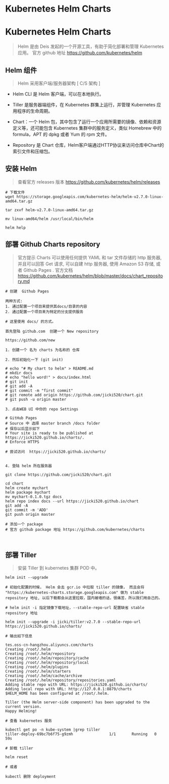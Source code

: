 # Kubernetes Helm Charts



# Kubernetes Helm Charts

> Helm 是由 Deis 发起的一个开源工具，有助于简化部署和管理 Kubernetes 应用。
官方 github 地址 https://github.com/kubernetes/helm


## Helm 组件

> Helm 采用客户端/服务器架构 [ C/S 架构 ]

* Helm CLI 是 Helm 客户端，可以在本地执行。

* Tiller 是服务器端组件，在 Kubernetes 群集上运行，并管理 Kubernetes 应用程序的生命周期。

* Chart：一个 Helm 包，其中包含了运行一个应用所需要的镜像、依赖和资源定义等，还可能包含 Kubernetes 集群中的服务定义，类似 Homebrew 中的 formula，APT 的 dpkg 或者 Yum 的 rpm 文件。

* Repository 是 Chart 仓库，Helm客户端通过HTTP协议来访问仓库中Chart的索引文件和压缩包。


## 安装 Helm 

> 查看官方 releases 版本 https://github.com/kubernetes/helm/releases


```
# 下载文件
wget https://storage.googleapis.com/kubernetes-helm/helm-v2.7.0-linux-amd64.tar.gz

tar zxvf helm-v2.7.0-linux-amd64.tar.gz 

mv linux-amd64/helm /usr/local/bin/helm

helm help

```

## 部署 Github Charts repository

> 官方提示 Charts 可以使用任何提供 YAML 和 tar 文件存储的 http 服务器, 并且可以回答 Get 请求, 可以自建 http 服务器, 使用 Amazon S3 存储, 或者 Github Pages . 官方文档 https://github.com/kubernetes/helm/blob/master/docs/chart_repository.md



```
# 创建  Github Pages

两种方式: 
1. 通过配置一个项目来提供其docs/目录的内容
2. 通过配置一个项目来为特定的分支提供服务

# 这里使用 docs/ 的方式。

首先登陆 github.com  创建一个 New repository

https://github.com/new

1. 创建一个 名为 charts 为名称的 仓库

2. 然后初始化一下 (git init)

# echo "# My chart to helm" > README.md
# mkdir docs
# echo "hello word!" > docs/index.html
# git init
# git add -A
# git commit -m "first commit"
# git remote add origin https://github.com/jicki520/chart.git
# git push -u origin master

3. 点击WEB UI 中你的 repo Settings

# GitHub Pages
# Source 中 选择 master branch /docs folder
# 保存以后显示如下
# Your site is ready to be published at https://jicki520.github.io/charts/.
# Enforce HTTPS

# 尝试访问  https://jicki520.github.io/charts/


4. 登陆 helm 所在服务器

git clone https://github.com/jicki520/chart.git

cd chart
helm create mychart
helm package mychart
mv mychart-0.1.0.tgz docs
helm repo index docs --url https://jicki520.github.io/chart
git add -A
git commit -m 'ADD'
git push origin master

```


```
# 添加一个 package 
# 官方 github package 地址 https://github.com/kubernetes/charts



```




## 部署 Tiller

> 安装 Tiller 到 kubernetes 集群 POD 中。

```
helm init --upgrade

# 初始化配置的时候， Helm 会去 gcr.io 中拉取 tiller 的镜像， 而且会将 "https://kubernetes-charts.storage.googleapis.com" 做为 stable repository 地址, 以后下载都会从这里拉取，国内被墙的话，很痛苦，所以我们用自己的。

# helm init -i 指定镜像下载地址，--stable-repo-url 配置缺省 stable repository 地址

helm init --upgrade -i jicki/tiller:v2.7.0 --stable-repo-url https://jicki520.github.io/charts/

# 输出如下信息

tes.oss-cn-hangzhou.aliyuncs.com/charts
Creating /root/.helm 
Creating /root/.helm/repository 
Creating /root/.helm/repository/cache 
Creating /root/.helm/repository/local 
Creating /root/.helm/plugins 
Creating /root/.helm/starters 
Creating /root/.helm/cache/archive 
Creating /root/.helm/repository/repositories.yaml 
Adding stable repo with URL: https://jicki520.github.io/charts/ 
Adding local repo with URL: http://127.0.0.1:8879/charts 
$HELM_HOME has been configured at /root/.helm.

Tiller (the Helm server-side component) has been upgraded to the current version.
Happy Helming!

```


```
# 查看 kubernetes 服务

kubectl get po -n kube-system |grep tiller
tiller-deploy-69bc7b6f75-g9zmh                1/1       Running   0          59s

```

```
# 卸载 tiller 

helm reset

# 或者

kubectl 删除 deployment

```




